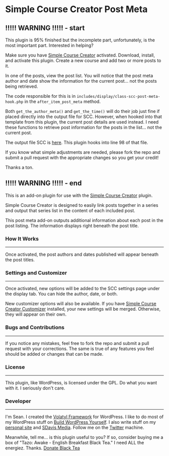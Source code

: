 Simple Course Creator Post Meta
=====================

!!!!! WARNING !!!!! - start
---

This plugin is 95% finished but the incomplete part, unfortunately, is the most important part. Interested in helping?

Make sure you have [Simple Course Creator](https://github.com/sdavis2702/simple-course-creator) activated. Download, install, and activate this plugin. Create a new course and add two or more posts to it. 

In one of the posts, view the post list. You will notice that the post meta author and date show the information for the current post... not the posts being retrieved.

The code responsible for this is in `includes/display/class-scc-post-meta-hook.php` in the `after_item_post_meta` method. 

Both `get_the_author_meta()` and `get_the_time()` will do their job just fine if placed directly into the output file for SCC. However, when hooked into that template from this plugin, the current post details are used instead. I need these functions to retrieve post information for the posts in the list... not the current post.

The output file SCC is [here](https://github.com/sdavis2702/simple-course-creator/blob/master/includes/scc_templates/scc-output.php). This plugin hooks into line 98 of that file.

If you know what simple adjustments are needed, please fork the repo and submit a pull request with the appropriate changes so you get your credit!

Thanks a ton.

!!!!! WARNING !!!!! - end
---

This is an add-on plugin for use with the [Simple Course Creator](https://github.com/sdavis2702/simple-course-creator) plugin.

Simple Course Creator is designed to easily link posts together in a series and output that series list in the content of each included post.

This post meta add-on outputs additional information about each post in the post listing. The information displays right beneath the post title.

### How It Works
---

Once activated, the post authors and dates published will appear beneath the post titles.

### Settings and Customizer
---

Once activated, new options will be added to the SCC settings page under the display tab. You can hide the author, date, or both.

New customizer options will also be available. If you have [Simple Course Creator Customizer](http://buildwpyourself.com/downloads/scc-customizer/) installed, your new settings will be merged. Otherwise, they will appear on their own.

### Bugs and Contributions
---

If you notice any mistakes, feel free to fork the repo and submit a pull request with your corrections. The same is true of any features you feel should be added or changes that can be made. 

### License
---

This plugin, like WordPress, is licensed under the GPL. Do what you want with it. I seriously don't care. 

### Developer
---

I'm Sean. I created the [Volatyl Framework](http://volatylthemes.com) for WordPress. I like to do most of my WordPress stuff on [Build WordPress Yourself](http://buildwpyourself.com/). I also write stuff on my [personal site](http://seandavis.co) and [SDavis Media](http://sdavismedia.com). Follow me on the [Twitter](http://sdvs.me/twitter) machine.

Meanwhile, tell me... is this plugin useful to you? If so, consider buying me a box of "Tazo: Awake - English Breakfast Black Tea." I need ALL the energiez. Thanks. [Donate Black Tea](https://www.paypal.com/cgi-bin/webscr?cmd=_s-xclick&hosted_button_id=52HQDSEUA542S)
